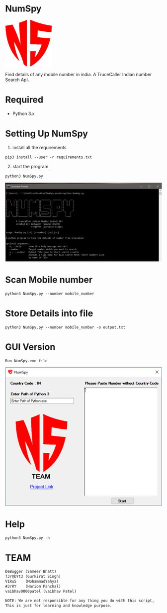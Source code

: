 # NumSpy

<img src="logo.png" alt="NumSpy logo" width="150px" height="150px"/>

Find details of any mobile number in india.
A TruceCaller Indian number Search ApI.

# Required
+ Python 3.x

# Setting Up NumSpy
1. install all the requirements
```
pip3 install --user -r requirements.txt
```

2. start the program
```
python3 NumSpy.py
```
<img src="NumSpy.png" alt="working screen shot">

# Scan Mobile number 
```
python3 NumSpy.py --number mobile_number
```

# Store Details into file
```
python3 NumSpy.py --number mobile_number -o output.txt
```

# GUI Version
```
Run NumSpy.exe file
```
<img src="NS.PNG" alt="GUI Image"/>


# Help
```
python3 NumSpy.py -h
```

# TEAM
```
DeBugger (Sameer Bhatt)
T3r@bYt3 (Gurkirat Singh)
V1Ru5    (MohammadYahya)
#3rRY    (Hariom Panchal)
vaibhav0000patel (vaibhav Patel)
```

```
NOTE: We are not responsible for any thing you do with this script, This is just for learning and knowledge purpose.
```
